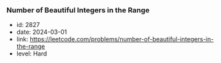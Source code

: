 ### Number of Beautiful Integers in the Range

* id: 2827
* date: 2024-03-01
* link: https://leetcode.com/problems/number-of-beautiful-integers-in-the-range
* level: Hard
